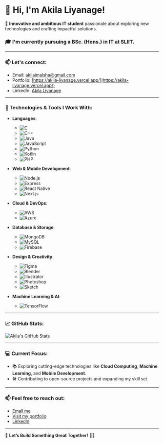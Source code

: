 # 👋 Hi, I'm **Akila Liyanage**!

🚀 **Innovative and ambitious IT student** passionate about exploring new technologies and crafting impactful solutions.

### 🎓 I'm currently pursuing a **BSc. (Hons.) in IT** at **SLIIT**.

---

### 📫 Let's connect:
- Email: [akilaimalsha@gmail.com](mailto:akilaimalsha@gmail.com)
- Portfolio: [https://akila-liyanage.vercel.app/](https://akila-liyanage.vercel.app/)
- LinkedIn: [Akila Liyanage](https://linkedin.com/in/akila-liyanage)

---

### 🚀 Technologies & Tools I Work With:

- **Languages**:
  - ![C](https://img.shields.io/badge/-C-00599C?style=flat&logo=c&logoColor=white)
  - ![C++](https://img.shields.io/badge/-C++-00599C?style=flat&logo=c%2B%2B&logoColor=white)
  - ![Java](https://img.shields.io/badge/-Java-007396?style=flat&logo=java&logoColor=white)
  - ![JavaScript](https://img.shields.io/badge/-JavaScript-F7DF1E?style=flat&logo=javascript&logoColor=black)
  - ![Python](https://img.shields.io/badge/-Python-3776AB?style=flat&logo=python&logoColor=white)
  - ![Kotlin](https://img.shields.io/badge/-Kotlin-0095D5?style=flat&logo=kotlin&logoColor=white)
  - ![PHP](https://img.shields.io/badge/-PHP-777BB4?style=flat&logo=php&logoColor=white)

- **Web & Mobile Development**:
  - ![Node.js](https://img.shields.io/badge/-Node.js-339933?style=flat&logo=node.js&logoColor=white)
  - ![Express](https://img.shields.io/badge/-Express.js-000000?style=flat&logo=express&logoColor=white)
  - ![React Native](https://img.shields.io/badge/-React%20Native-61DAFB?style=flat&logo=react&logoColor=black)
  - ![Next.js](https://img.shields.io/badge/-Next.js-000000?style=flat&logo=next.js&logoColor=white)

- **Cloud & DevOps**:
  - ![AWS](https://img.shields.io/badge/-AWS-232F3E?style=flat&logo=amazonaws&logoColor=white)
  - ![Azure](https://img.shields.io/badge/-Azure-0089D6?style=flat&logo=microsoft-azure&logoColor=white)

- **Database & Storage**:
  - ![MongoDB](https://img.shields.io/badge/-MongoDB-47A248?style=flat&logo=mongodb&logoColor=white)
  - ![MySQL](https://img.shields.io/badge/-MySQL-4479A1?style=flat&logo=mysql&logoColor=white)
  - ![Firebase](https://img.shields.io/badge/-Firebase-FFCA28?style=flat&logo=firebase&logoColor=white)

- **Design & Creativity**:
  - ![Figma](https://img.shields.io/badge/-Figma-F24E1E?style=flat&logo=figma&logoColor=white)
  - ![Blender](https://img.shields.io/badge/-Blender-F5792A?style=flat&logo=blender&logoColor=white)
  - ![Illustrator](https://img.shields.io/badge/-Illustrator-FF9A00?style=flat&logo=adobeillustrator&logoColor=white)
  - ![Photoshop](https://img.shields.io/badge/-Photoshop-31A8FF?style=flat&logo=adobephotoshop&logoColor=white)
  - ![Sketch](https://img.shields.io/badge/-Sketch-F7B500?style=flat&logo=sketch&logoColor=white)

- **Machine Learning & AI**:
  - ![TensorFlow](https://img.shields.io/badge/-TensorFlow-FF6F00?style=flat&logo=tensorflow&logoColor=white)

---

### 📈 GitHub Stats:

![Akila's GitHub Stats](https://github-readme-stats.vercel.app/api?username=akila-liyanage&show_icons=true&hide_title=true&count_private=true&hide=prs&theme=radical)

---

### 💻 Current Focus:
- 📚 Exploring cutting-edge technologies like **Cloud Computing**, **Machine Learning**, and **Mobile Development**.
- 🛠️ Contributing to open-source projects and expanding my skill set.

---

### 📫 Feel free to reach out:
- [Email me](mailto:akilaimalsha@gmail.com)
- [Visit my portfolio](https://akila-liyanage.vercel.app/)
- [LinkedIn](https://linkedin.com/in/akila-liyanage)

---

🔧 **Let’s Build Something Great Together!** 👨‍💻

